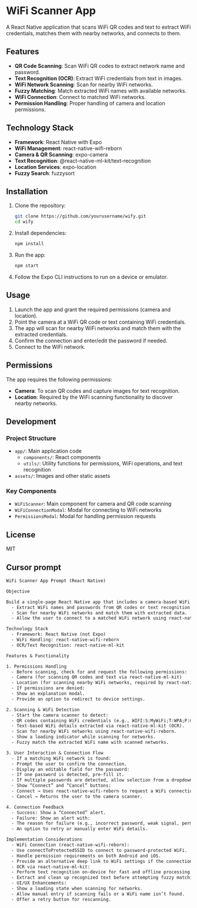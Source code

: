 # WiFi Scanner App

A React Native application that scans WiFi QR codes and text to extract WiFi credentials, matches them with nearby networks, and connects to them.

## Features

- **QR Code Scanning**: Scan WiFi QR codes to extract network name and password.
- **Text Recognition (OCR)**: Extract WiFi credentials from text in images.
- **WiFi Network Scanning**: Scan for nearby WiFi networks.
- **Fuzzy Matching**: Match extracted WiFi names with available networks.
- **WiFi Connection**: Connect to matched WiFi networks.
- **Permission Handling**: Proper handling of camera and location permissions.

## Technology Stack

- **Framework**: React Native with Expo
- **WiFi Management**: react-native-wifi-reborn
- **Camera & QR Scanning**: expo-camera
- **Text Recognition**: @react-native-ml-kit/text-recognition
- **Location Services**: expo-location
- **Fuzzy Search**: fuzzysort

## Installation

1. Clone the repository:

   ```bash
   git clone https://github.com/yourusername/wify.git
   cd wify
   ```

2. Install dependencies:

   ```bash
   npm install
   ```

3. Run the app:

   ```bash
   npm start
   ```

4. Follow the Expo CLI instructions to run on a device or emulator.

## Usage

1. Launch the app and grant the required permissions (camera and location).
2. Point the camera at a WiFi QR code or text containing WiFi credentials.
3. The app will scan for nearby WiFi networks and match them with the extracted credentials.
4. Confirm the connection and enter/edit the password if needed.
5. Connect to the WiFi network.

## Permissions

The app requires the following permissions:

- **Camera**: To scan QR codes and capture images for text recognition.
- **Location**: Required by the WiFi scanning functionality to discover nearby networks.

## Development

### Project Structure

- `app/`: Main application code
  - `components/`: React components
  - `utils/`: Utility functions for permissions, WiFi operations, and text recognition
- `assets/`: Images and other static assets

### Key Components

- `WiFiScanner`: Main component for camera and QR code scanning
- `WiFiConnectionModal`: Modal for connecting to WiFi networks
- `PermissionsModal`: Modal for handling permission requests

## License

MIT

## Cursor prompt

```txt
WiFi Scanner App Prompt (React Native)

Objective

Build a single-page React Native app that includes a camera-based WiFi scanner. The app should:
  - Extract WiFi names and passwords from QR codes or text recognition (OCR).
  - Scan for nearby WiFi networks and match them with extracted data.
  - Allow the user to connect to a matched WiFi network using react-native-wifi-reborn.

Technology Stack
  - Framework: React Native (not Expo)
  - WiFi Handling: react-native-wifi-reborn
  - OCR/Text Recognition: react-native-ml-kit

Features & Functionality

1. Permissions Handling
  - Before scanning, check for and request the following permissions:
  - Camera (for scanning QR codes and text via react-native-ml-kit)
  - Location (for scanning nearby WiFi networks, required by react-native-wifi-reborn)
  - If permissions are denied:
  - Show an explanation modal.
  - Provide an option to redirect to device settings.

2. Scanning & WiFi Detection
  - Start the camera scanner to detect:
  - QR codes containing WiFi credentials (e.g., WIFI:S:MyWiFi;T:WPA;P:mypassword;;).
  - Text-based WiFi details extracted via react-native-ml-kit (OCR).
  - Scan for nearby WiFi networks using react-native-wifi-reborn.
  - Show a loading indicator while scanning for networks.
  - Fuzzy match the extracted WiFi name with scanned networks.

3. User Interaction & Connection Flow
  - If a matching WiFi network is found:
  - Prompt the user to confirm the connection.
  - Display an editable field for the password:
  - If one password is detected, pre-fill it.
  - If multiple passwords are detected, allow selection from a dropdown/list.
  - Show “Connect” and “Cancel” buttons:
  - Connect → Uses react-native-wifi-reborn to request a WiFi connection.
  - Cancel → Returns the user to the camera scanner.

4. Connection Feedback
  - Success: Show a “Connected” alert.
  - Failure: Show an alert with:
  - The reason for failure (e.g., incorrect password, weak signal, permission denied).
  - An option to retry or manually enter WiFi details.

Implementation Considerations
  - WiFi Connection (react-native-wifi-reborn):
  - Use connectToProtectedSSID to connect to password-protected WiFi.
  - Handle permission requirements on both Android and iOS.
  - Provide an alternative deep link to WiFi settings if the connection fails.
  - OCR via react-native-ml-kit:
  - Perform text recognition on-device for fast and offline processing.
  - Extract and clean up recognized text before attempting fuzzy matching.
  - UI/UX Enhancements:
  - Show a loading state when scanning for networks.
  - Allow manual entry if scanning fails or a WiFi name isn’t found.
  - Offer a retry button for rescanning.
```
